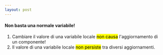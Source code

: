 ```yaml
---
layout: post
---
```


#### Non basta una normale variabile!

1. Cambiare il valore di una variabile locale <mark>non causa</mark> l'aggiornamento di un componente!
2. Il valore di una variabile locale <mark>non persiste</mark> tra diversi aggiornamenti.